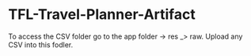 # TFL-Travel-Planner-Artifact

To access the CSV folder go to the app folder -> res _> raw.
Upload any CSV into this fodler.
